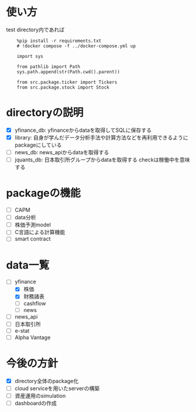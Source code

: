 # 使い方
test directory内であれば
```
    %pip install -r requirements.txt
    # !docker compose -f ../docker-compose.yml up

    import sys

    from pathlib import Path
    sys.path.append(str(Path.cwd().parent))

    from src.package.ticker import Tickers
    from src.package.stock import Stock
```

# directoryの説明
- [x] yfinance_db: yfinanceからdataを取得してSQLに保存する
- [x] library: 自身が学んだデータ分析手法や計算方法などを再利用できるようにpackageにしている
- [ ] news_db: news_apiからdataを取得する
- [ ] jquants_db: 日本取引所グループからdataを取得する
checkは稼働中を意味する

# packageの機能
- [ ] CAPM
- [ ] data分析
- [ ] 株価予測model
- [ ] C言語による計算機能
- [ ] smart contract

# data一覧
- [ ] yfinance
    - [x] 株価
    - [x] 財務諸表
    - [ ] cashflow
    - [ ] news
- [ ] news_api
- [ ] 日本取引所
- [ ] e-stat
- [ ] Alpha Vantage

# 今後の方針
- [x] directory全体のpackage化
- [ ] cloud serviceを用いたserverの構築
- [ ] 資産運用のsimulation
- [ ] dashboardの作成
